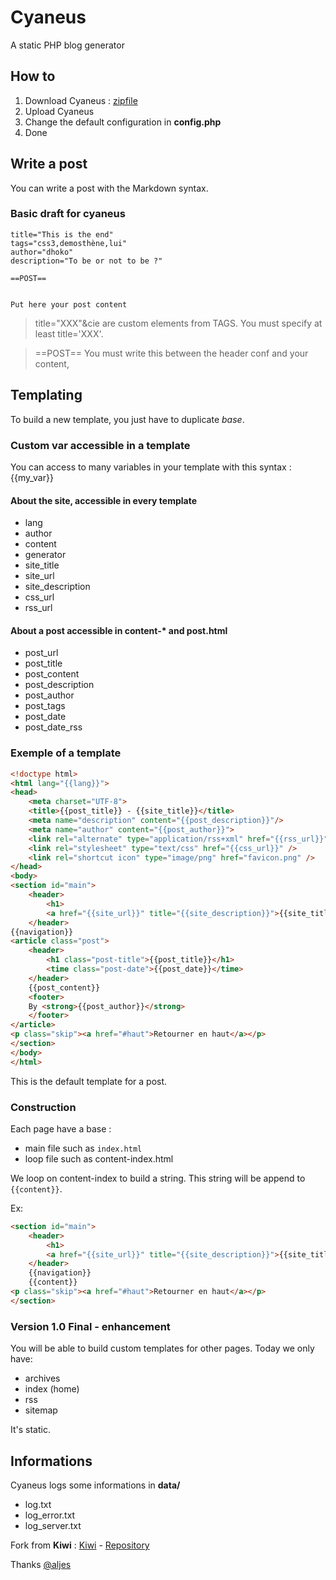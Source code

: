 # Cyaneus

A static PHP blog generator

## How to

1. Download Cyaneus : [zipfile](https://github.com/dhoko/cyaneus/archive/master.zip)
2. Upload Cyaneus
3. Change the default configuration in **config.php**
4. Done

## Write a post

You can write a post with the Markdown syntax. 

### Basic draft for cyaneus

```
title="This is the end"
tags="css3,demosthène,lui"
author="dhoko"
description="To be or not to be ?"

==POST==


Put here your post content

```

> title="XXX"&cie are custom elements from TAGS. You must specify at least title='XXX'.

> ==POST== You must write this between the header conf and your content,

## Templating

To build a new template, you just have to duplicate *base*.

### Custom var accessible in a template

You can access to many variables in your template with this syntax : {{my_var}}

#### About the site, accessible in every template

- lang
- author
- content
- generator
- site_title
- site_url
- site_description
- css_url
- rss_url

#### About a post accessible in content-* and post.html

- post_url
- post_title
- post_content
- post_description
- post_author
- post_tags
- post_date
- post_date_rss

### Exemple of a template

```html
<!doctype html>
<html lang="{{lang}}">
<head>
	<meta charset="UTF-8">
	<title>{{post_title}} - {{site_title}}</title>
	<meta name="description" content="{{post_description}}"/>
	<meta name="author" content="{{post_author}}">
	<link rel="alternate" type="application/rss+xml" href="{{rss_url}}" />
	<link rel="stylesheet" type="text/css" href="{{css_url}}" />
	<link rel="shortcut icon" type="image/png" href="favicon.png" />
</head>
<body>
<section id="main">
	<header>
		<h1>
		<a href="{{site_url}}" title="{{site_description}}">{{site_title}}</a></h1>
	</header>
{{navigation}}
<article class="post">
	<header>
		<h1 class="post-title">{{post_title}}</h1>
		<time class="post-date">{{post_date}}</time>
	</header>
	{{post_content}}
	<footer>
	By <strong>{{post_author}}</strong>
	</footer>
</article>
<p class="skip"><a href="#haut">Retourner en haut</a></p>
</section>
</body>
</html>
```

This is the default template for a post. 

### Construction

Each page have a base :
- main file such as `index.html`
- loop file such as content-index.html

We loop on content-index to build a string. This string will be append to `{{content}}`.

Ex: 

```html
<section id="main">
	<header>
		<h1>
		<a href="{{site_url}}" title="{{site_description}}">{{site_title}}</a></h1>
	</header>
	{{navigation}}
	{{content}}
<p class="skip"><a href="#haut">Retourner en haut</a></p>
</section>
```

### Version 1.0 Final - enhancement

You will be able to build custom templates for other pages. Today we only have:

- archives
- index (home)
- rss
- sitemap

It's static.

## Informations

Cyaneus logs some informations in **data/**
- log.txt 
- log_error.txt 
- log_server.txt 

Fork from **Kiwi** : [Kiwi](http://jeunes-science.org/kiwi/) - [Repository](http://darcsden.com/aljes/kiwi-0)

Thanks [@aljes](https://twitter.com/aljes)

